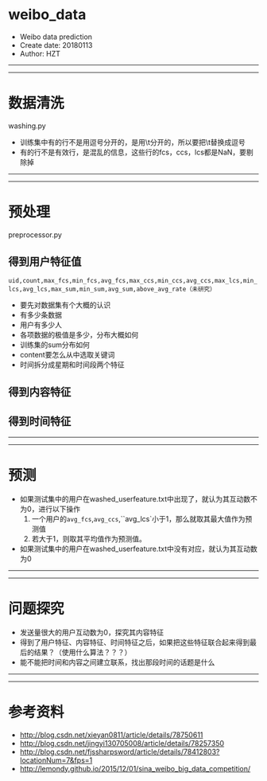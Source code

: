 # weibo_data
* Weibo data prediction
* Create date: 20180113
* Author: HZT

---
---
# 数据清洗
washing.py
* 训练集中有的行不是用逗号分开的，是用\t分开的，所以要把\t替换成逗号
* 有的行不是有效行，是混乱的信息，这些行的fcs，ccs，lcs都是NaN，要剔除掉

---
---
# 预处理
preprocessor.py

## 得到用户特征值
`uid,count,max_fcs,min_fcs,avg_fcs,max_ccs,min_ccs,avg_ccs,max_lcs,min_lcs,avg_lcs,max_sum,min_sum,avg_sum,above_avg_rate（未研究）`
* 要先对数据集有个大概的认识
* 有多少条数据
* 用户有多少人
* 各项数据的极值是多少，分布大概如何
* 训练集的sum分布如何
* content要怎么从中选取关键词
* 时间拆分成星期和时间段两个特征

## 得到内容特征

## 得到时间特征

---
---
# 预测
* 如果测试集中的用户在washed_userfeature.txt中出现了，就认为其互动数不为0，进行以下操作
    1. 一个用户的`avg_fcs`,`avg_ccs`,``avg_lcs`小于1，那么就取其最大值作为预测值
    2. 若大于1，则取其平均值作为预测值。
* 如果测试集中的用户在washed_userfeature.txt中没有对应，就认为其互动数为0

---
---
# 问题探究
* 发送量很大的用户互动数为0，探究其内容特征
* 得到了用户特征、内容特征、时间特征之后，如果把这些特征联合起来得到最后的结果？（使用什么算法？？？）
* 能不能把时间和内容之间建立联系，找出那段时间的话题是什么

---
---
# 参考资料
* http://blog.csdn.net/xieyan0811/article/details/78750611
* http://blog.csdn.net/jingyi130705008/article/details/78257350
* http://blog.csdn.net/fjssharpsword/article/details/78412803?locationNum=7&fps=1
* http://lemondy.github.io/2015/12/01/sina_weibo_big_data_competition/